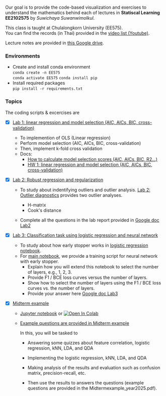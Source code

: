  Our goal is to provide the code-based visualization and exercises to understand the mathematics behind each of lectures in **Statiscal Learning EE2102575** by *Suwichaya Suwanwimolkul*.


This class is taught at Chulalongkorn University (EE575).  
You can find the records (in Thai) provided in the [video list (Youtube)](https://www.youtube.com/playlist?list=PLYrwEv08Hccg2POIP2l7e99xM9DzHDrS9). 

Lecture notes are provided in [this Google drive](https://drive.google.com/drive/folders/19ORjfJ2XGgyTfBRMBhfc8811DtU6S0M4?usp=sharing).
 


### Environments

- Create and install conda environment \
  `conda create -n EE575`  
  `conda activate EE575` 
  `conda install pip`
- Install required packages \
  `pip install -r requirements.txt`  

### Topics

The coding scripts & excercises are 

- [x] [Lab 1: linear regression and model selection (AIC, AICs, BIC, cross-validation)](Lab1/readme.md) 

  - To implemention of OLS (Linear regression)
  - Perform model selection (AIC, AICs, BIC, cross-validation)
  - Then, implement k-fold cross validation
  - Docs:     
    - [How to calculate model selection scores (AIC, AICs, BIC, R2...)](Lab1/model_selection.ipynb)  
    - [HW 1: linear regression and model selection (AIC, AICs, BIC, cross-validation)](Lab1/main.ipynb) 
    

- [x] [Lab 2: Robust regression and regularization](Lab2/readme.md) 

  - To study about indentifying outliers and outlier analysis. [Lab 2: Outlier diagnostics](Lab2/outlier_diagnostics.ipynb)  provides two outlier analyses.

    - H-matrix    
    - Cook's distance  

  - Complete all the questions in the lab report provided in [Google doc Lab2](https://docs.google.com/document/d/1-dJQiSUfh7xgOnS_mmyO56fu2aH97bs2UKa3ktmkDko/edit?usp=sharing)


- [x] [Lab 3: Classification task using logistic regression and neural network](Lab3/readme.md)  
 
  - To study about how early stopper works in [logistic regression notebook](logistic_regression.ipynb).     
  - For [main notebook](Lab3/main.ipynb), we provide a training script for neural network with early stopper.    
      - Explain how you will extend this notebook to select the number of layers, e.g., 1, 2, 3.     
      - Provide F1 / BCE loss curves versus the number of layers. 
      - Show how to select the number of layers using the F1 / BCE loss curves vs. the number of layers.    
      - Provide your answer here [Google doc Lab3](https://docs.google.com/document/d/1Yd3etwo5Di_udjXMxGutus34x6QzpV8Q-hruVncHNnY/edit?usp=sharing)


- [x] [Midterm example](Midterm_example/Readme.md)  
 
  - [Jupyter notebook](main.ipynb) or <a target="_blank" href="https://colab.research.google.com/github/GenAI-CUEE/Statistical-Learning-EE575-Y2024/blob/master/Midterm_example/main.ipynb"> <img src="https://colab.research.google.com/assets/colab-badge.svg" alt="Open In Colab"/>  
  - Example questions are provided in [Midterm example](Midtermexample_year2025.pdf)
    
    In this, you will be tasked to 
  
    - Answering some quizzes about feature correlation, logistic regression, kNN, LDA, and QDA  
    
    - Implementing the logistic regression, kNN, LDA, and QDA  
    
    - Making analysis of the results and evaluation such as confusion matrix, precision-recall, etc. 
    
    - Then use the results to answers the questions (example questions are provided in the Midtermexample_year2025.pdf). 
 